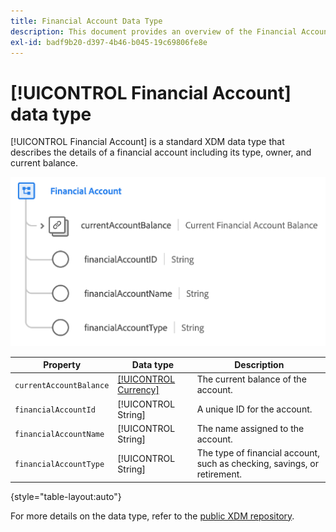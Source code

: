 ```yaml
---
title: Financial Account Data Type
description: This document provides an overview of the Financial Account XDM data type.
exl-id: badf9b20-d397-4b46-b045-19c69806fe8e
---
```

# [!UICONTROL Financial Account] data type

[!UICONTROL Financial Account] is a standard XDM data type that describes the details of a financial account including its type, owner, and current balance.

![](../images/data-types/financial-account.png)

| Property | Data type | Description |
| --- | --- | --- |
| `currentAccountBalance` | [[!UICONTROL Currency]](./currency.md) | The current balance of the account. |
| `financialAccountId` | [!UICONTROL String] | A unique ID for the account. |
| `financialAccountName` | [!UICONTROL String] | The name assigned to the account. |
| `financialAccountType` | [!UICONTROL String] | The type of financial account, such as checking, savings, or retirement. |

{style="table-layout:auto"}

For more details on the data type, refer to the [public XDM repository](https://github.com/adobe/xdm/blob/master/docs/reference/datatypes/financial-account.schema.json).
